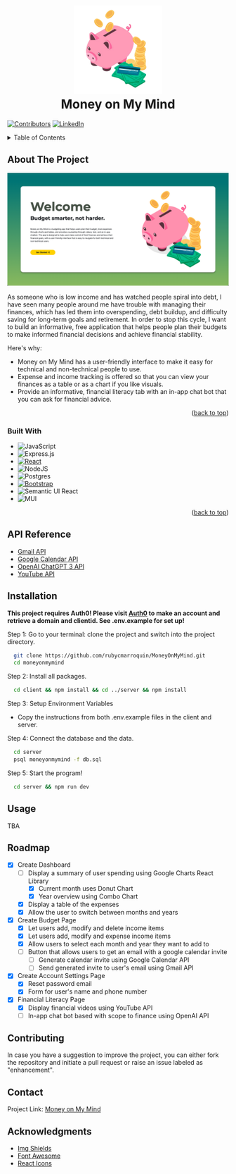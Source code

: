 <h1 align="center">
  <br>
<img src="https://github.com/rubycmarroquin/MoneyOnMyMind/blob/master/client/src/assets/Pig_Removed.png?raw=true" alt="MoMMLogo" width="200">
  <br>
  Money on My Mind
  <br>
</h1>

[![Contributors][contributors-shield]][contributors-url]
[![LinkedIn][linkedin-shield]][linkedin-url]

<!-- TABLE OF CONTENTS -->
<details>
  <summary>Table of Contents</summary>
  <ol>
    <li>
      <a href="#about-the-project">About The Project</a>
      <ul>
        <li><a href="#built-with">Built With</a></li>
        <li><a href="api-reference">API Reference</a></li>
      </ul>
    </li>
        <li><a href="#installation">Installation</a></li>
    <li><a href="#usage">Usage</a></li>
    <li><a href="#roadmap">Roadmap</a></li>
    <li><a href="#contributing">Contributing</a></li>
    <li><a href="#contact">Contact</a></li>
    <li><a href="#acknowledgments">Acknowledgments</a></li>
  </ol>
</details>

<!-- ABOUT THE PROJECT -->

## About The Project

<img src="./client/src/assets/WelcomePage.png" />

As someone who is low income and has watched people spiral into debt, I have seen many people around me have trouble with managing their finances, which has led them into overspending, debt buildup, and difficulty saving for long-term goals and retirement. In order to stop this cycle, I want to build an informative, free application that helps people plan their budgets to make informed financial decisions and achieve financial stability.

Here's why:

- Money on My Mind has a user-friendly interface to make it easy for technical and non-technical people to use.
- Expense and income tracking is offered so that you can view your finances as a table or as a chart if you like visuals.
- Provide an informative, financial literacy tab with an in-app chat bot that you can ask for financial advice.

<p align="right">(<a href="#readme-top">back to top</a>)</p>

### Built With

- ![JavaScript](https://img.shields.io/badge/javascript-%23323330.svg?style=for-the-badge&logo=javascript&logoColor=%23F7DF1E)
- ![Express.js](https://img.shields.io/badge/express.js-%23404d59.svg?style=for-the-badge&logo=express&logoColor=%2361DAFB)
- [![React][React.js]][React-url]
- ![NodeJS](https://img.shields.io/badge/node.js-6DA55F?style=for-the-badge&logo=node.js&logoColor=white)
- ![Postgres](https://img.shields.io/badge/postgres-%23316192.svg?style=for-the-badge&logo=postgresql&logoColor=white)
- [![Bootstrap][Bootstrap.com]][Bootstrap-url]
- ![Semantic UI React](https://img.shields.io/badge/Semantic%20UI%20React-%2335BDB2.svg?style=for-the-badge&logo=SemanticUIReact&logoColor=white)
- ![MUI](https://img.shields.io/badge/MUI-%230081CB.svg?style=for-the-badge&logo=mui&logoColor=white)

<p align="right">(<a href="#readme-top">back to top</a>)</p>

<!-- API Reference -->

## API Reference

- [Gmail API](https://developers.google.com/gmail/api/guide)
- [Google Calendar API](https://developers.google.com/calendar/api/guides/overview)
- [OpenAI ChatGPT 3 API](https://platform.openai.com/docs/api-reference)
- [YouTube API](https://developers.google.com/youtube/v3)

<!-- Installation -->

## Installation

**This project requires Auth0! Please visit [Auth0](https://auth0.com/) to make an account and retrieve a domain and clientid. See .env.example for set up!**

Step 1: Go to your terminal: clone the project and switch into the project directory.

```bash
  git clone https://github.com/rubycmarroquin/MoneyOnMyMind.git
  cd moneyonmymind
```

Step 2: Install all packages.

```bash
  cd client && npm install && cd ../server && npm install
```

Step 3: Setup Environment Variables

- Copy the instructions from both .env.example files in the client and server.

Step 4: Connect the database and the data.

```bash
  cd server
  psql moneyonmymind -f db.sql
```

Step 5: Start the program!

```bash
  cd server && npm run dev
```

<!-- USAGE EXAMPLES -->

## Usage

TBA

## Roadmap

- [x] Create Dashboard
  - [ ] Display a summary of user spending using Google Charts React Library
    - [x] Current month uses Donut Chart
    - [x] Year overview using Combo Chart
  - [x] Display a table of the expenses
  - [x] Allow the user to switch between months and years
- [x] Create Budget Page
  - [x] Let users add, modify and delete income items
  - [x] Let users add, modify and expense income items
  - [x] Allow users to select each month and year they want to add to
  - [ ] Button that allows users to get an email with a google calendar invite
    - [ ] Generate calendar invite using Google Calendar API
    - [ ] Send generated invite to user's email using Gmail API
- [x] Create Account Settings Page
  - [x] Reset password email
  - [x] Form for user's name and phone number
- [x] Financial Literacy Page
  - [x] Display financial videos using YouTube API
  - [ ] In-app chat bot based with scope to finance using OpenAI API

<!-- CONTRIBUTING -->

## Contributing

In case you have a suggestion to improve the project, you can either fork the repository and initiate a pull request or raise an issue labeled as "enhancement".

<!-- CONTACT -->

## Contact

Project Link: [Money on My Mind](https://github.com/rubycmarroquin/MoneyOnMyMind)

<!-- ACKNOWLEDGMENTS -->

## Acknowledgments

- [Img Shields](https://shields.io)
- [Font Awesome](https://fontawesome.com)
- [React Icons](https://react-icons.github.io/react-icons/search)

<!-- MARKDOWN LINKS & IMAGES -->

[contributors-shield]: https://img.shields.io/badge/Contributors-1-brightgreen?style=for-the-badge&logo=appveyor
[contributors-url]: https://github.com/rubycmarroquin/MoneyOnMyMind/graphs/contributors
[linkedin-shield]: https://img.shields.io/badge/linkedin-%230077B5.svg?style=for-the-badge&logo=linkedin&logoColor=white
[linkedin-url]: https://www.linkedin.com/in/rubymarroquin/
[React.js]: https://img.shields.io/badge/React-20232A?style=for-the-badge&logo=react&logoColor=61DAFB
[React-url]: https://reactjs.org/
[Bootstrap.com]: https://img.shields.io/badge/Bootstrap-563D7C?style=for-the-badge&logo=bootstrap&logoColor=white
[Bootstrap-url]: https://getbootstrap.com
